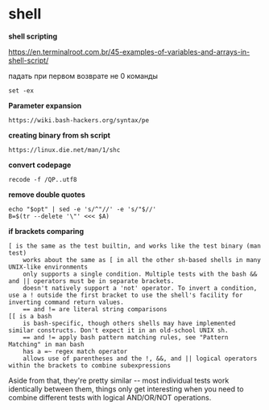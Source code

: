 shell
=========

**shell scripting**

https://en.terminalroot.com.br/45-examples-of-variables-and-arrays-in-shell-script/

падать при первом возврате не 0 команды  

    set -ex


**Parameter expansion**

    https://wiki.bash-hackers.org/syntax/pe

**creating binary from sh script**  

    https://linux.die.net/man/1/shc
    
**convert codepage**

    recode -f /QP..utf8
    
 **remove double quotes**
 
    echo "$opt" | sed -e 's/^"//' -e 's/"$//'
    B=$(tr --delete '\"' <<< $A)
    
  
**if brackets comparing**

    [ is the same as the test builtin, and works like the test binary (man test)
        works about the same as [ in all the other sh-based shells in many UNIX-like environments
        only supports a single condition. Multiple tests with the bash && and || operators must be in separate brackets.
        doesn't natively support a 'not' operator. To invert a condition, use a ! outside the first bracket to use the shell's facility for inverting command return values.
        == and != are literal string comparisons
    [[ is a bash
        is bash-specific, though others shells may have implemented similar constructs. Don't expect it in an old-school UNIX sh.
        == and != apply bash pattern matching rules, see "Pattern Matching" in man bash
        has a =~ regex match operator
        allows use of parentheses and the !, &&, and || logical operators within the brackets to combine subexpressions

Aside from that, they're pretty similar -- most individual tests work identically between them, things only get interesting when you need to combine different tests with logical AND/OR/NOT operations.
